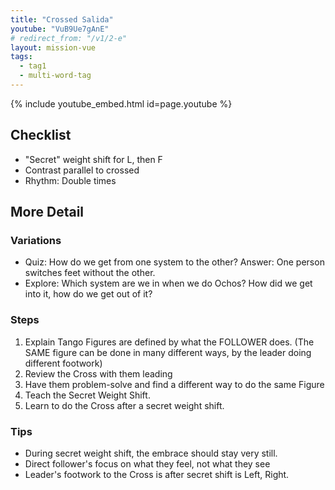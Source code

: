 ```yaml
---
title: "Crossed Salida"
youtube: "VuB9Ue7gAnE"
# redirect_from: "/v1/2-e"
layout: mission-vue
tags:
  - tag1
  - multi-word-tag
---
```


{% include youtube_embed.html id=page.youtube %}

## Checklist

* "Secret" weight shift for L, then F
* Contrast parallel to crossed
* Rhythm: Double times

## More Detail

### Variations

* Quiz: How do we get from one system to the other? Answer: One person switches feet without the other. 
* Explore: Which system are we in when we do Ochos? How did we get into it, how do we get out of it? 

### Steps

1. Explain Tango Figures are defined by what the FOLLOWER does. (The SAME figure can be done in many different ways, by the leader doing different footwork)
2. Review the Cross with them leading
3. Have them problem-solve and find a different way to do the same Figure
4. Teach the Secret Weight Shift.
5. Learn to do the Cross after a secret weight shift.

### Tips

* During secret weight shift, the embrace should stay very still. 
* Direct follower's focus on what they feel, not what they see
* Leader's footwork to the Cross is after secret shift is Left, Right. 
